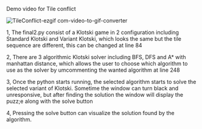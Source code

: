 Demo video for Tile conflict


![TileConflict-ezgif com-video-to-gif-converter](https://github.com/user-attachments/assets/6640326e-c92d-4ce4-b26f-bf628049d472)

1, The final2.py consist of a Klotski game in 2 configuration including Standard Klotski and Variant Klotski, which looks the same but the tile sequence are different, this can be changed at line 84

2, There are 3 algorithmic Klotski solver including BFS, DFS and A* with manhattan distance, which allows the user to choose which algorithm to use as the solver by umcommenting the wanted algorithm at line 248

3, Once the python starts running, the selected algorithm starts to solve the selected variant of Klotski. Sometime the window can turn black and unresponsive, but after finding the solution the window will display the puzz;e along with the solve button

4, Pressing the solve button can visualize the solution found by the algorithm.
